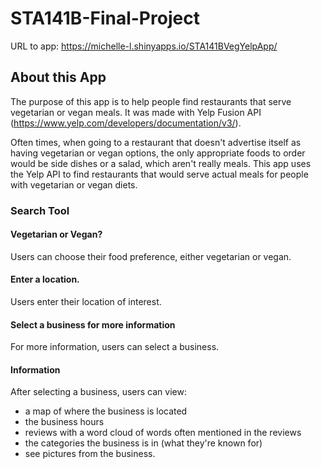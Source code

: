 # STA141B-Final-Project

URL to app:  https://michelle-l.shinyapps.io/STA141BVegYelpApp/

## About this App
The purpose of this app is to help people find restaurants that serve vegetarian or vegan meals.
It was made with Yelp Fusion API (https://www.yelp.com/developers/documentation/v3/).

Often times, when going to a restaurant that doesn't advertise itself as having vegetarian or vegan options, the only appropriate foods to order would be side dishes or a salad, which aren't really meals. This app uses the Yelp API to find restaurants that would serve actual meals for people with vegetarian or vegan diets.

### Search Tool
#### Vegetarian or Vegan?
Users can choose their food preference, either vegetarian or vegan.

#### Enter a location.
Users enter their location of interest.

#### Select a business for more information
For more information, users can select a business.

#### Information
After selecting a business, users can view:
- a map of where the business is located 
- the business hours
- reviews with a word cloud of words often mentioned in the reviews
- the categories the business is in (what they're known for)
- see pictures from the business.

